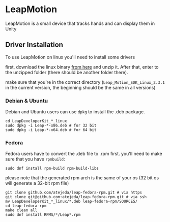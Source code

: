 # LeapMotion #
LeapMotion is a small device that tracks hands and can display them in Unity
## Driver Installation ##
To use LeapMotion on linux you'll need to install some drivers

first, download the linux binary [from here](https://developer.leapmotion.com/sdk/v2) and unzip it. After that, enter to the unzipped folder (there should be another folder there).

make sure that you're in the correct directory (`Leap_Motion_SDK_Linux_2.3.1` in the current version, the beginning should be the same in all versions)

### Debian & Ubuntu ###
Debian and Ubuntu users can use `dpkg` to install the .deb package.
````
cd LeapDeveloperKit_*_linux
sudo dpkg -i Leap-*-x86.deb # for 32 bit
sudo dpkg -i Leap-*-x64.deb # for 64 bit
````
### Fedora ###
Fedora users have to convert the .deb file to .rpm first. you'll need to make sure that you have `rpmbuild`:
````
sudo dnf install rpm-build rpm-build-libs
````
please note that the generated rpm arch is the same of your os (32 bit os will generate a 32-bit rpm file)
````
git clone github.com/atejeda/leap-fedora-rpm.git # via https
git clone git@github.com:atejeda/leap-fedora-rpm.git # via ssh
mv LeapDeveloperKit_*_linux/*.deb leap-fedora-rpm/SOURCES/
cd leap-fedora-rpm
make clean all
sudo dnf install RPMS/*/Leap*.rpm
````

